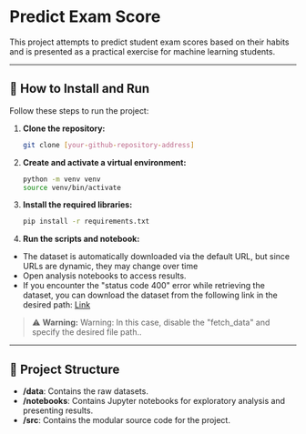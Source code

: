 # Predict Exam Score

This project attempts to predict student exam scores based on their habits and is presented as a practical exercise
for machine learning students.

---

## 🚀 How to Install and Run

Follow these steps to run the project:

1. **Clone the repository:**
   ```bash
   git clone [your-github-repository-address]
   ```

2. **Create and activate a virtual environment:**
   ```bash
   python -m venv venv
   source venv/bin/activate
   ```

3. **Install the required libraries:**
   ```bash
   pip install -r requirements.txt
   ```
4. **Run the scripts and notebook:**

- The dataset is automatically downloaded via the default URL, but since URLs are dynamic, they may change over time
- Open analysis notebooks to access results.
- If you encounter the "status code 400" error while retrieving the dataset, you can download the dataset from the
  following link in the desired
  path: [Link](https://www.kaggle.com/datasets/jayaantanaath/student-habits-vs-academic-performance/data)

> ⚠️ **Warning:** Warning: In this case, disable the "fetch_data" and specify the desired file path..

---

## 📂 Project Structure

- **/data**: Contains the raw datasets.
- **/notebooks**: Contains Jupyter notebooks for exploratory analysis and presenting results.
- **/src**: Contains the modular source code for the project.
